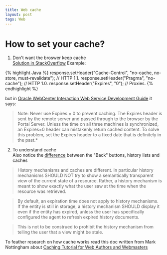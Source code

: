```yaml
---
title: Web cache
layout: post
tags: Web
---
```


# How to set your cache?  

1. Don't want the broswer keep cache    
[Solution in StackOverflow](http://stackoverflow.com/questions/49547/making-sure-a-web-page-is-not-cached-across-all-browsers)
Example:

{% highlight Java %}
response.setHeader("Cache-Control", "no-cache, no-store, must-revalidate"); // HTTP 1.1.
response.setHeader("Pragma", "no-cache"); // HTTP 1.0.
response.setHeader("Expires", "0"); // Proxies.
{% endhighlight %}


but in [Oracle WebCenter Interaction Web Service Development Guide](http://docs.oracle.com/cd/E13158_01/alui/wci/docs103/devguide/tsk_pagelets_settingcaching_httpexpires.html) it says: 

>Note: Never use Expires = 0 to prevent caching. The Expires header is sent by the remote server and passed through to the browser by the Portal Server. Unless the time on all three machines is synchronized, an Expires=0 header can mistakenly return cached content. To solve this problem, set the Expires header to a fixed date that is definitely in the past.*

2. To understand cache  
Also notice the [difference](http://www.w3.org/Protocols/rfc2616/rfc2616-sec13.html#sec13.13) between the "Back" buttons, history lists and caches

>History mechanisms and caches are different. In particular history mechanisms SHOULD NOT try to show a semantically transparent view of the current state of a resource. Rather, a history mechanism is meant to show exactly what the user saw at the time when the resource was retrieved.

>By default, an expiration time does not apply to history mechanisms. If the entity is still in storage, a history mechanism SHOULD display it even if the entity has expired, unless the user has specifically configured the agent to refresh expired history documents.

>This is not to be construed to prohibit the history mechanism from telling the user that a view might be stale.

To feather research on how cache works read this doc written from Mark Nottingham about [Caching Tutorial for Web Authors and Webmasters](https://www.mnot.net/cache_docs/)



